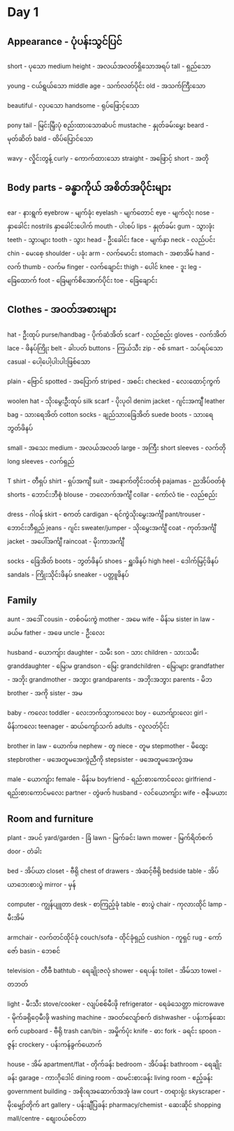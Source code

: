 # Day 1

## Appearance - ပုံပန်းသွင်ပြင်

short - ပုသော
medium height - အလယ်အလတ်ရှိသောအရပ်
tall - ရှည်သော

young - ငယ်ရွယ်သော
middle age - သက်လတ်ပိုင်း
old - အသက်ကြီးသော

beautiful - လှပသော
handsome - ရုပ်ဖြောင့်သော

pony tail - မြင်းမြှီးပုံ စည်းထားသောဆံပင်
mustache - နှုတ်ခမ်းမွှေး
beard - မုတ်ဆိတ်
bald - ထိပ်ပြောင်သော

wavy - လှိုင်းတွန့်
curly - ကောက်ထားသော
straight - အဖြောင့်
short - အတို

## Body parts - ခန္ဓာကိုယ် အစိတ်အပိုင်းများ

ear - နားရွက်
eyebrow - မျက်ခုံး
eyelash - မျက်တောင်
eye - မျက်လုံး
nose - နှာခေါင်း
nostrils နှာခေါင်းပေါက်
mouth - ပါးစပ်
lips - နှုတ်ခမ်း
gum - သွားဖုံး
teeth - သွားများ
tooth - သွား
head - ဦးခေါင်း
face - မျက်နှာ
neck - လည်ပင်း
chin - မေးစေ့
shoulder - ပခုံး
arm - လက်မောင်း
stomach - အစာအိမ်
hand - လက်
thumb - လက်မ
finger - လက်ချောင်း
thigh - ပေါင်
knee - ဒူး
leg - ခြေထောက်
foot - ခြေမျက်စိအောက်ပိုင်း
toe - ခြေချောင်း

## Clothes - အဝတ်အစားများ

hat - ဦးထုပ်
purse/handbag - ပိုက်ဆံအိတ်
scarf - လည်စည်း
gloves - လက်အိတ်
lace - ဖိနပ်ကြိုး
belt - ခါးပတ်
buttons - ကြယ်သီး
zip - ဇစ်
smart - သပ်ရပ်သော
casual - ပေါ့ပေါ့ပါးပါးဖြစ်သော

plain - ဗြောင်
spotted - အပြောက်
striped - အစင်း
checked - လေးထောင့်ကွက်

woolen hat - သိုးမွေးဦးထုပ်
silk scarf - ပိုးပုဝါ
denim jacket - ဂျင်းအကျ်ီ
leather bag - သားရေအိတ်
cotton socks - ချည်သားခြေအိတ်
suede boots - သားရေဘွတ်ဖိနပ်

small - အသေး
medium - အလယ်အလတ်
large - အကြီး
short sleeves - လက်တို
long sleeves - လက်ရှည်

T shirt - တီရှပ်
shirt - ရှပ်အကျီ
suit - အနောက်တိုင်းဝတ်စုံ
pajamas - ညအိပ်ဝတ်စုံ
shorts - ဘောင်းဘီစုံ
blouse - ဘလောက်အင်္ကျီ
collar - ကော်လံ
tie - လည်စည်း

dress - ဂါဝန်
skirt - စကတ်
cardigan - ရင်ကွဲသိုးမွှေးအင်္ကျီ
pant/trouser - ဘောင်းဘီရှည်
jeans - ဂျင်း
sweater/jumper - သိုးမွှေးအင်္ကျီ
coat - ကုတ်အင်္ကျီ
jacket - အပေါ်အင်္ကျီ
raincoat - မိုးကာအင်္ကျီ

socks - ခြေအိတ်
boots - ဘွတ်ဖိနပ်
shoes - ရှူးဖိနပ်
high heel - ဒေါက်မြင့်ဖိနပ်
sandals - ကြိုးသိုင်းဖိနပ်
sneaker - ပတ္တူဖိနပ်

## Family

aunt - အဒေါ်
cousin - တစ်ဝမ်းကွဲ
mother - အမေ
wife - မိန်းမ
sister in law - ခယ်မ
father - အဖေ
uncle - ဦးလေး

husband - ယောကျ်ား
daughter - သမီး
son - သား
children - သားသမီး
granddaughter - မြေးမ
grandson - မြေး
grandchildren - မြေးများ
grandfather - အဘိုး
grandmother - အဘွား
grandparents - အဘိုးအဘွား
parents - မိဘ
brother - အကို
sister - အမ

baby - ကလေး
toddler - လေးဘက်သွားကလေး
boy - ယောက်ျားလေး
girl - မိန်းကလေး
teenager - ဆယ်ကျော်သက်
adults - လူလတ်ပိုင်း

brother in law - ယောက်ဖ
nephew - တူ
niece - တူမ
stepmother - မိထွေး
stepbrother - ဖအေတူမအေကွဲညီကို
stepsister - ဖအေတူမအေကွဲအမ

male - ယောကျ်ား
female - မိန်းမ
boyfriend - ရည်းစားကောင်လေး
girlfriend - ရည်းစားကောင်မလေး
partner - တွဲဖက်
husband - လင်ယောကျ်ား
wife - ဇနီးမယား

## Room and furniture

plant - အပင်
yard/garden - ခြံ
lawn - မြက်ခင်း
lawn mower - မြက်ရိတ်စက်
door - တံခါး

bed - အိပ်ယာ
closet - ဗီရို
chest of drawers - အံဆင့်ဗီရို
bedside table - အိပ်ယာဘေးစားပွဲ
mirror - မှန်

computer -  ကျွန်ပျူတာ
desk - စာကြည့်ခုံ
table - စားပွဲ
chair - ကုလားထိုင်
lamp - မီးအိမ်

armchair - လက်တင်ထိုင်ခုံ
couch/sofa - ထိုင်ခုံရှည်
cushion - ကူရှင်
rug - ကော်ဇော်
basin - ဘေစင်

television - တီဗီ
bathtub - ရေချိုးဇလုံ
shower - ရေပန်း
toilet - အိမ်သာ
towel - တဘတ်

light - မီးသီး
stove/cooker - လျပ်စစ်မီးဖို
refrigerator - ရေခဲသေတ္တာ
microwave - မိုက်ခရိုဝေ့မီးဖို
washing machine - အဝတ်လျော်စက်
dishwasher - ပန်းကန်ဆေးစက်
cupboard - ဗီရို
trash can/bin - အမှိုက်ပုံး
knife - ဓား
fork - ခရင်း
spoon - ဇွန်း
crockery - ပန်းကန်ခွက်ယောက်

house - အိမ်
apartment/flat - တိုက်ခန်း
bedroom - အိပ်ခန်း
bathroom - ရေချိုးခန်း
garage - ကားဂိုဒေါင်
dining room - ထမင်းစားခန်း
living room - ဧည့်ခန်း
government building - အစိုးရအဆောက်အအုံ
law court - တရားရုံး
skyscraper - မိုးမျှော်တိုက်
art gallery - ပန်းချီပြခန်း
pharmacy/chemist - ဆေးဆိုင်
shopping mall/centre - စျေးဝယ်စင်တာ
